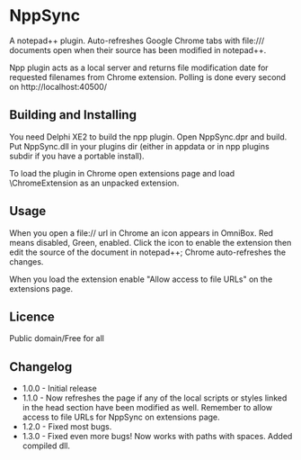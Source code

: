 # NppSync
A notepad++ plugin. Auto-refreshes Google Chrome tabs with file:/// documents open when their source has been modified in notepad++.

Npp plugin acts as a local server and returns file modification date for requested filenames from Chrome extension. Polling is done every second on http://localhost:40500/

## Building and Installing
You need Delphi XE2 to build the npp plugin. Open NppSync.dpr and build. Put NppSync.dll in your plugins dir (either in appdata or in npp plugins subdir if you have a portable install).

To load the plugin in Chrome open extensions page and load \ChromeExtension as an unpacked extension.

## Usage
When you open a file:// url in Chrome an icon appears in OmniBox. Red means disabled, Green, enabled. Click the icon to enable the extension then edit the source of the document in notepad++; Chrome auto-refreshes the changes.

When you load the extension enable "Allow access to file URLs" on the extensions page.

## Licence
Public domain/Free for all

## Changelog
* 1.0.0 - Initial release
* 1.1.0 - Now refreshes the page if any of the local scripts or styles linked in the head section have been modified as well. Remember to allow access to file URLs for NppSync on extensions page.
* 1.2.0 - Fixed most bugs.
* 1.3.0 - Fixed even more bugs! Now works with paths with spaces. Added compiled dll.